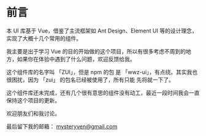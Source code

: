 # 前言

本 UI 库基于 Vue，借鉴了主流框架如 Ant Design、Element UI 等的设计理念，实现了大概十几个常用的组件。

我主要是出于学习 Vue 的目的开始做的这个项目，所以有很多考虑不周到的地方，如果你在体验中遇到了什么问题，欢迎反馈给我。

这个组件库的名字叫 「ZUI」，但是 npm 的包 是 「wwz-ui」，有点绕。其实我也很困扰，因为 「zui」 的包名已经被使用了，所有只能 先将就一下了。

这个组件库还未完成，还有几个很有意思的组件没有动工，最近一段时间我会一直保持这个项目的更新。

欢迎朋友们和我讨论。

最后留下我的邮箱： mysteryven@gmail.com 